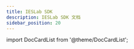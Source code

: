 ```yaml
---
title: IESLab SDK
description: IESLab SDK 文档
sidebar_position: 20
---
```


import DocCardList from '@theme/DocCardList';

<DocCardList />